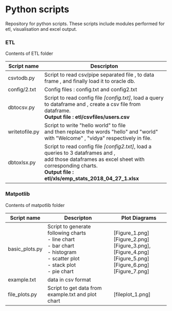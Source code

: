 # Python scripts
Repository for python scripts. These scripts include modules performed for etl, visualisation and excel output.

### ETL

Contents of ETL folder

| **Script name**		                 |  **Descripton**
---------------------------------------- |--------------------------------------------------------------------
| csvtodb.py | Script to read csv/pipe separated file , to data frame , and finally load it to oracle db.
| config/2.txt | Config files : config.txt and config2.txt
| dbtocsv.py | Script to read config file *[config.txt]*, load a query to dataframe and , create a csv file from dataframe. <br /> **Output file : etl/csvfiles/users.csv** 
| writetofile.py | Script to write "hello world" to file <br /> and then replace the words "hello" and "world" with "Welcome" , "vidya" respectively in file.
| dbtoxlsx.py | Script to read config file *[config2.txt]*, load a queries to 3 dataframes and , <br /> add those dataframes as excel sheet with corresponding charts.<br /> **Output file : etl/xls/emp_stats_2018_04_27_1.xlsx**

### Matpotlib
Contents of matpotlib folder

| **Script name**		                 |  **Descripton**  |   **Plot Diagrams**   |
---------------------------------------- |----------------- |-----------------------|
| basic_plots.py | Script to generate following charts <br /> - line chart <br /> - bar chart <br /> - histogram  <br /> - scatter plot  <br /> - stack plot <br /> - pie chart | <br /> [Figure_1.png] <br /> [Figure_2.png] <br /> [Figure_3.png], [Figure_4.png] <br /> [Figure_5.png] <br />  [Figure_6.png] <br /> [Figure_7.png]|
| example.txt | data in csv format| 
| file_plots.py | Script to get data from example.txt and plot chart | [fileplot_1.png]